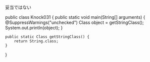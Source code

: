 妥当ではない

public class Knock031 {
    public static void main(String[] arguments) {
        @SuppressWarnings("unchecked")
        Class<String> object = getStringClass();
        System.out.println(object);
    }

    public static Class getStringClass() {
        return String.class;
    }
}